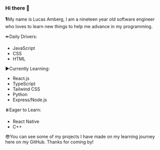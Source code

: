 ### Hi there 👋

🎙️My name is Lucas Amberg, I am a nineteen year old software engineer who loves to learn new things to help me advance in my programming.

⏩Daily Drivers:
- JavaScript
- CSS
- HTML

▶️Currently Learning:
- React.js
- TypeScript
- Tailwind CSS
- Python
- Express/Node.js

⏸️Eager to Learn:
- React Native
- C++

😎You can see some of my projects I have made on my learning journey here on my GitHub. Thanks for coming by!
